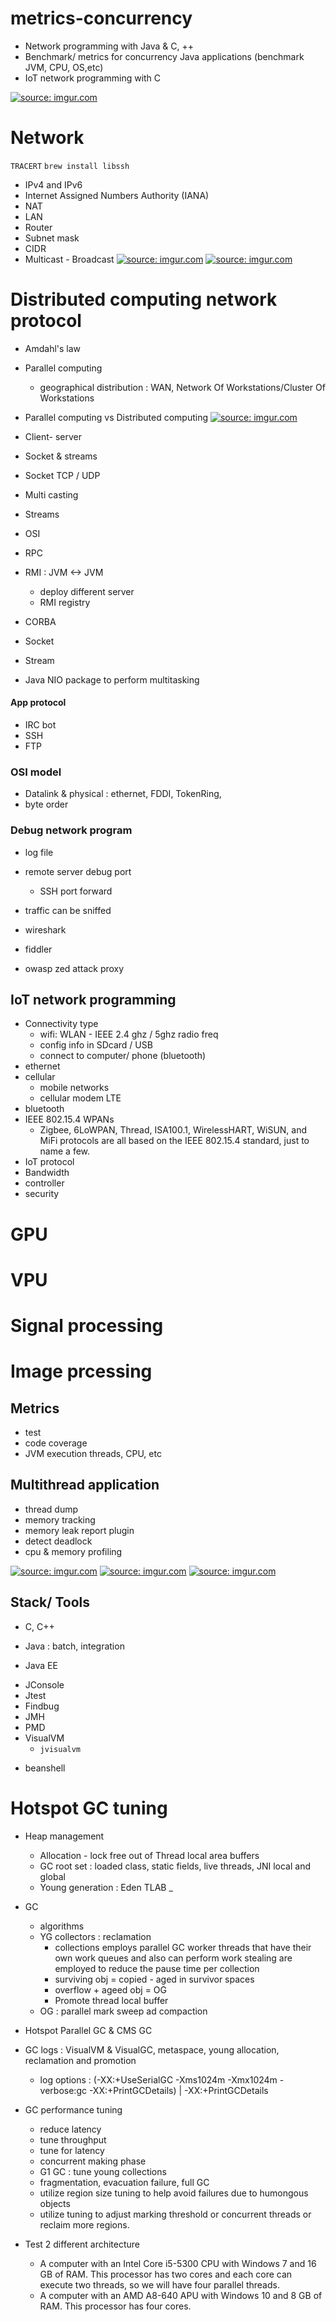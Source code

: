# metrics-concurrency
- Network programming with Java & C, ++ 
- Benchmark/ metrics for concurrency Java applications 
(benchmark JVM, CPU, OS,etc)
- IoT network programming with C 


<a href="https://imgur.com/sZFgJGx"><img src="https://i.imgur.com/sZFgJGx.png" title="source: imgur.com" /></a>

# Network 
`TRACERT`
`brew install libssh`
- IPv4 and IPv6
- Internet Assigned Numbers Authority (IANA)
- NAT 
- LAN 
- Router 
- Subnet mask 
- CIDR 
- Multicast - Broadcast 
<a href="https://imgur.com/FntW68k"><img src="https://i.imgur.com/FntW68k.png" title="source: imgur.com" /></a>
<a href="https://imgur.com/u1eddZe"><img src="https://i.imgur.com/u1eddZe.png" title="source: imgur.com" /></a>
# Distributed computing network protocol 
+ Amdahl's law

+ Parallel computing
    + geographical distribution : WAN, Network Of Workstations/Cluster Of Workstations

+ Parallel computing vs Distributed computing 
<a href="https://imgur.com/0oQG5QJ"><img src="https://i.imgur.com/0oQG5QJ.png" title="source: imgur.com" /></a>

+ Client- server
+ Socket & streams
+ Socket TCP / UDP
+ Multi casting 
+ Streams
+ OSI
+ RPC 
+ RMI : JVM <-> JVM
    + deploy different server 
    + RMI registry 
    
+ CORBA
+ Socket
+ Stream 
+ Java NIO package to perform multitasking 
#### App protocol 
+ IRC bot 
+ SSH 
+ FTP 

### OSI model 
- Datalink & physical : ethernet, FDDI, TokenRing, 
- byte order 

### Debug network program
- log file 
- remote server debug port 
    - SSH port forward

- traffic can be sniffed
- wireshark
- fiddler
- owasp zed attack proxy 


## IoT network programming 
- Connectivity type 
    - wifi: WLAN - IEEE 2.4 ghz / 5ghz radio freq
    - config info in SDcard / USB 
    - connect to computer/ phone (bluetooth)
- ethernet 
- cellular 
    - mobile networks 
    - cellular modem LTE 
- bluetooth   
- IEEE 802.15.4 WPANs 
    -  Zigbee, 6LoWPAN, Thread, ISA100.1, WirelessHART, WiSUN, and MiFi protocols are all based on the IEEE 802.15.4 standard, just to name a few.
- IoT protocol 
- Bandwidth 
- controller 
- security 


# GPU 

# VPU


# Signal processing 

# Image prcessing 



## Metrics 
+ test
+ code coverage 
+ JVM execution threads, CPU, etc

## Multithread application 
- thread dump 
- memory tracking 
- memory leak report plugin 
- detect deadlock 
- cpu & memory profiling 

<a href="https://imgur.com/nPlmfoN"><img src="https://i.imgur.com/nPlmfoN.png" title="source: imgur.com" /></a>
<a href="https://imgur.com/z8BHas0"><img src="https://i.imgur.com/z8BHas0.png" title="source: imgur.com" /></a>
<a href="https://imgur.com/qop5GFz"><img src="https://i.imgur.com/qop5GFz.png" title="source: imgur.com" /></a>




## Stack/ Tools 
- C, C++ 
+ Java : batch, integration 
- Java EE 
+ JConsole 
+ Jtest
+ Findbug 
+ JMH 
+ PMD
+ VisualVM
    + `jvisualvm` 
- beanshell 



# Hotspot GC tuning 
+ Heap management 
    + Allocation - lock free out of Thread local area buffers 
    + GC root set : loaded class, static fields, live threads, JNI local and global
    + Young generation : Eden TLAB _ 
+ GC 
    + algorithms 
    + YG collectors : reclamation
        + collections employs parallel GC worker threads that have their own work queues and also can perform work stealing are employed to reduce the pause time per collection
        + surviving obj = copied - aged in survivor spaces 
        + overflow + ageed obj = OG 
        + Promote thread local buffer 
    + OG : parallel mark sweep ad compaction
+ Hotspot Parallel GC & CMS GC 
+ GC logs : VisualVM & VisualGC, metaspace, young allocation, reclamation and promotion
    + log options : (-XX:+UseSerialGC -Xms1024m -Xmx1024m -verbose:gc -XX:+PrintGCDetails) | -XX:+PrintGCDetails
+ GC performance tuning 
  + reduce latency 
  + tune throughput 
  + tune for latency 
  + concurrent making phase 
  + G1 GC : tune young collections 
  + fragmentation, evacuation failure, full GC 
  + utilize region size tuning to help avoid failures due to humongous objects 
  + utilize tuning to adjust marking threshold or concurrent threads or reclaim more regions.



+ Test 2 different architecture
    + A  computer with an Intel Core i5-5300 CPU with Windows 7 and 16 GB of RAM. This processor has two cores and each core can execute two threads, so we will have four parallel threads.
    + A computer with an AMD A8-640 APU with Windows 10 and 8 GB of RAM. This processor has four cores.


    
